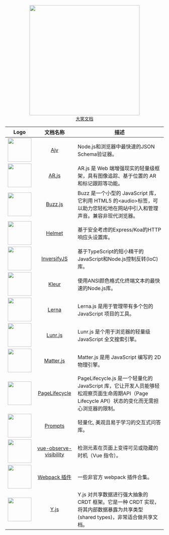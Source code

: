 
<div align="center">
    <img width="350" src="http://febeacon.com/images/febeacon_logo_2.png" /><br />
    <a href="http://febeacon.com">大笑文档</a>
</div>

| Logo | 文档名称 | 描述 |
|:---:|:---:|---|
| <img width="75" src="http://febeacon.com/ajv-docs-zh-cn/images/logo.png" /> | [Ajv](http://febeacon.com/ajv-docs-zh-cn/index.html) | Node.js和浏览器中最快速的JSON Schema验证器。 |
| <img width="75" src="http://febeacon.com/arjs-docs-zh-cn/images/logo.png" /> | [AR.js](http://febeacon.com/arjs-docs-zh-cn/index.html) | AR.js 是 Web 端增强现实的轻量级框架，具有图像追踪、基于位置的 AR 和标记跟踪等功能。 |
| <img width="75" src="http://febeacon.com/buzz-docs-zh-cn/images/logo.png" /> | [Buzz.js](http://febeacon.com/buzz-docs-zh-cn/index.html) | Buzz 是一个小型的 JavaScript 库，它利用 HTML5 的&lt;audio&gt;标签，可以助力您轻松地在网站中引入和管理声音。兼容非现代浏览器。 |
| <img width="75" src="http://febeacon.com/helmet-docs-zh-CN/images/logo.png" /> | [Helmet](http://febeacon.com/helmet-docs-zh-CN/index.html) | 基于安全考虑的Express/Koa的HTTP响应头设置库。 |
| <img width="75" src="http://febeacon.com/inversifyjs_docs_cn/images/logo.png" /> | [InversifyJS](http://febeacon.com/inversifyjs_docs_cn/index.html) | 基于TypeScript的短小精干的JavaScript和Node.js控制反转(IoC)库。 |
| <img width="75" src="http://febeacon.com/kleur_docs_cn/images/logo.png" /> | [Kleur](http://febeacon.com/kleur_docs_cn/index.html) | 使用ANSI颜色格式化终端文本的最快速的Node.js库。 |
| <img width="75" src="http://febeacon.com/lerna-docs-zh-cn/images/logo.png" /> | [Lerna](http://febeacon.com/lerna-docs-zh-cn/index.html) | Lerna.js 是用于管理带有多个包的 JavaScript 项目的工具。 |
| <img width="75" src="http://febeacon.com/lunr-docs-zh-cn/images/logo.png" /> | [Lunr.js](http://febeacon.com/lunr-docs-zh-cn/index.html) | Lunr.js 是个用于浏览器的轻量级 JavaScript 全文搜索引擎。 |
| <img width="75" src="http://febeacon.com/matterjs_docs_zh_cn/images/logo.png" /> | [Matter.js](http://febeacon.com/matterjs_docs_zh_cn/index.html) | Matter.js 是用 JavaScript 编写的 2D 物理引擎。 |
| <img width="75" src="http://febeacon.com/pagelifecycle_docs_zh_cn/images/logo.png" /> | [PageLifecycle](http://febeacon.com/pagelifecycle_docs_zh_cn/index.html) | PageLifecycle.js 是一个轻量化的 JavaScript 库，它让开发人员能够轻松观察页面生命周期API（Page Lifecycle API）状态的变化而无需担心浏览器的限制。 |
| <img width="75" src="http://febeacon.com/prompts_docs_cn/images/logo.png" /> | [Prompts](http://febeacon.com/prompts_docs_cn/index.html) | 轻量化, 美观且易于学习的交互式问答库。 |
| <img width="75" src="http://febeacon.com/vue-observe-visibility-docs-cn/images/logo.png" /> | [vue-observe-visibility](http://febeacon.com/ajv-docs-zh-cn/) | 检测元素在页面上变得可见或隐藏的时机（Vue 指令）。 |
| <img width="75" src="http://febeacon.com/webpack-plugins-docs-cn/images/logo.png" /> | [Webpack 插件](http://febeacon.com/ajv-docs-zh-cn/) | 一些非官方 webpack 插件合集。 |
| <img width="75" src="http://febeacon.com/yjs-docs-zh-cn/images/logo.png" /> | [Y.js](http://febeacon.com/yjs-docs-zh-cn/index.html) | Y.js 对共享数据进行强大抽象的 CRDT 框架。它是一种 CRDT 实现，将其内部数据暴露为共享类型(shared types)，非常适合做共享文档。 |